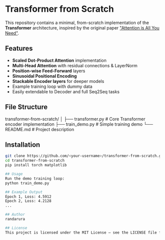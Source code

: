 # Transformer from Scratch

This repository contains a minimal, from-scratch implementation of the **Transformer** architecture, inspired by the original paper ["Attention is All You Need"](https://arxiv.org/abs/1706.03762).

## Features
- **Scaled Dot-Product Attention** implementation
- **Multi-Head Attention** with residual connections & LayerNorm
- **Position-wise Feed-Forward** layers
- **Sinusoidal Positional Encoding**
- **Stackable Encoder layers** for deeper models
- Example training loop with dummy data
- Easily extendable to Decoder and full Seq2Seq tasks

## File Structure
transformer-from-scratch/
│
├── transformer.py # Core Transformer encoder implementation
├── train_demo.py # Simple training demo
└── README.md # Project description

## Installation
```bash
git clone https://github.com/<your-username>/transformer-from-scratch.git
cd transformer-from-scratch
pip install torch matplotlib

## Usage
Run the demo training loop:
python train_demo.py

## Example Output
Epoch 1, Loss: 4.5912
Epoch 2, Loss: 4.2128
...

## Author
randarura

## License
This project is licensed under the MIT License – see the LICENSE file for details.
